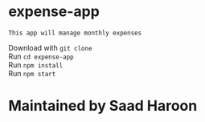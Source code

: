 # expense-app
``This app will manage monthly expenses``

Download with ``git clone``<br />
Run ``cd expense-app``<br />
Run ``npm install``<br />
Run ``npm start``<br />

# Maintained by Saad Haroon
